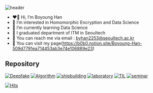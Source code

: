 ![header](https://capsule-render.vercel.app/api?type=transparent&color=auto&height=200&section=header&text=capsule%20render&fontSize=90)

- ❤️‍🔥 Hi, I’m Boyoung Han
- 🧡 I’m interested in Homomorphic Encryption and Data Science
- 💛 I’m currently learning Data Science
- 💚 I graduated department of ITM in Seoultech
- 💙 You can reach me via email : byhan2253@seoultech.ac.kr
- 💜 You can visit my page(https://b0b0.notion.site/Boyoung-Han-509d7791ea714453ab3e74e106889e23)

## Repository</br>
[![Deepfake](https://github-readme-stats.vercel.app/api/pin/?username=bobo-0&repo=deepfake_detection&theme=buefy&show_owner=True)](https://github.com/bobo-0/deepfake_detection)      [![Algorithm](https://github-readme-stats.vercel.app/api/pin/?username=bobo-0&repo=algorithm&theme=buefy&show_owner=True)](https://github.com/bobo-0/algorithm)
[![shipbuilding](https://github-readme-stats.vercel.app/api/pin/?username=bobo-0&repo=project_shipbuilding&theme=buefy&show_owner=True)](https://github.com/bobo-0/project_shipbuilding)     [![laboratory](https://github-readme-stats.vercel.app/api/pin/?username=bobo-0&repo=laboratory&theme=buefy&show_owner=True)](https://github.com/bobo-0/laboratory)
[![TIL](https://github-readme-stats.vercel.app/api/pin/?username=bobo-0&repo=TIL&theme=buefy&show_owner=True)](https://github.com/bobo-0/TIL)      [![seminar](https://github-readme-stats.vercel.app/api/pin/?username=bobo-0&repo=seminar&theme=buefy&show_owner=True)](https://github.com/bobo-0/seminar)




[![Hits](https://hits.seeyoufarm.com/api/count/incr/badge.svg?url=https%3A%2F%2Fgithub.com%2Fbobo-0%2F&count_bg=%239140CE&title_bg=%23E5D1F2&icon=&icon_color=%23E7E7E7&title=hits&edge_flat=false)](https://hits.seeyoufarm.com)
